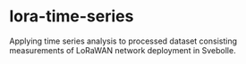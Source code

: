 # lora-time-series
Applying time series analysis to processed dataset consisting measurements of LoRaWAN network deployment in Svebolle.
